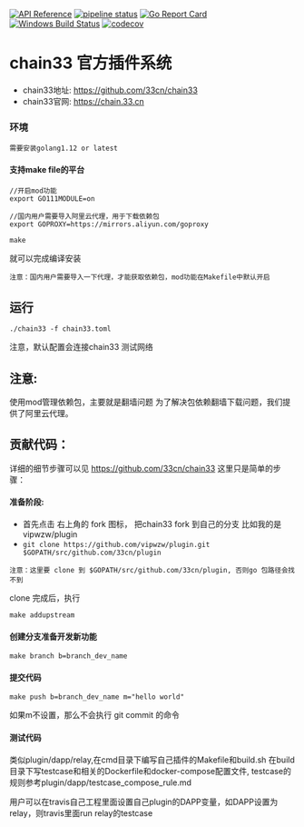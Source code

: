 [![API Reference](
https://camo.githubusercontent.com/915b7be44ada53c290eb157634330494ebe3e30a/68747470733a2f2f676f646f632e6f72672f6769746875622e636f6d2f676f6c616e672f6764646f3f7374617475732e737667
)](https://godoc.org/github.com/33cn/plugin)
[![pipeline status](https://api.travis-ci.org/33cn/plugin.svg?branch=master)](https://travis-ci.org/33cn/plugin/)
[![Go Report Card](https://goreportcard.com/badge/github.com/33cn/plugin?branch=master)](https://goreportcard.com/report/github.com/33cn/plugin)
[![Windows Build Status](https://ci.appveyor.com/api/projects/status/github/33cn/plugin?svg=true&branch=master&passingText=Windows%20-%20OK&failingText=Windows%20-%20failed&pendingText=Windows%20-%20pending)](https://ci.appveyor.com/project/33cn/plugin)
[![codecov](https://codecov.io/gh/33cn/plugin/branch/master/graph/badge.svg)](https://codecov.io/gh/33cn/plugin)

# chain33 官方插件系统

* chain33地址: https://github.com/33cn/chain33
* chain33官网: https://chain.33.cn

### 环境

```
需要安装golang1.12 or latest

```

#### 支持make file的平台

```
//开启mod功能
export GO111MODULE=on

//国内用户需要导入阿里云代理，用于下载依赖包
export GOPROXY=https://mirrors.aliyun.com/goproxy

make
```
就可以完成编译安装

```
注意：国内用户需要导入一下代理，才能获取依赖包，mod功能在Makefile中默认开启
```

## 运行

```
./chain33 -f chain33.toml
```
注意，默认配置会连接chain33 测试网络

## 注意:

使用mod管理依赖包，主要就是翻墙问题
为了解决包依赖翻墙下载问题，我们提供了阿里云代理。


## 贡献代码：

详细的细节步骤可以见 https://github.com/33cn/chain33
这里只是简单的步骤：

#### 准备阶段:

* 首先点击 右上角的 fork 图标， 把chain33 fork 到自己的分支 比如我的是 vipwzw/plugin
* `git clone https://github.com/vipwzw/plugin.git $GOPATH/src/github.com/33cn/plugin`

```
注意：这里要 clone 到 $GOPATH/src/github.com/33cn/plugin, 否则go 包路径会找不到
```

clone 完成后，执行
```
make addupstream
```

#### 创建分支准备开发新功能

```
make branch b=branch_dev_name
```
#### 提交代码

```
make push b=branch_dev_name m="hello world"
```
如果m不设置，那么不会执行 git commit 的命令

#### 测试代码
类似plugin/dapp/relay,在cmd目录下编写自己插件的Makefile和build.sh
在build目录下写testcase和相关的Dockerfile和docker-compose配置文件,
testcase的规则参考plugin/dapp/testcase_compose_rule.md

用户可以在travis自己工程里面设置自己plugin的DAPP变量，如DAPP设置为relay，则travis里面run relay的testcase

